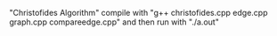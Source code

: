 "Christofides Algorithm" 
compile with "g++ christofides.cpp edge.cpp graph.cpp compareedge.cpp"
and then run with "./a.out"
